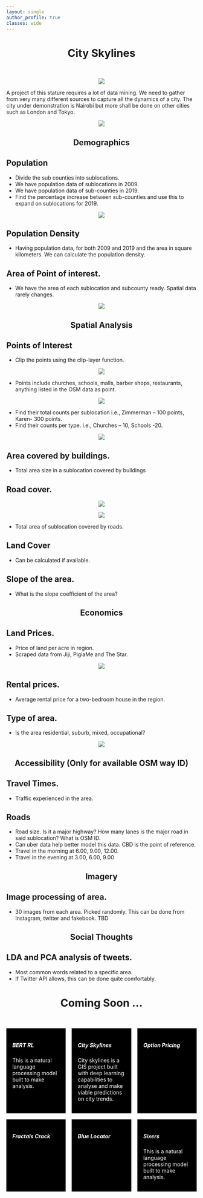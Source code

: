 ```yaml
---
layout: single
author_profile: true
classes: wide
---
```


<style>
.card {
  background-color: black;
  color: white;
  padding: 1rem;
}

.cards {
  max-width: 1200px;
  margin: 50px auto;
  display: grid;
  grid-gap: 1rem;
}

/* Screen larger than 600px? 2 column */
@media (min-width: 600px) {
  .cards { grid-template-columns: repeat(2, 1fr); }
}

/* Screen larger than 900px? 3 columns */
@media (min-width: 900px) {
  .cards { grid-template-columns: repeat(3, 1fr); }
}
</style>

<h1 align="center">City Skylines</h1>
<br>

<p align = "center" > <img src = "/assets/images/cityskylines/Slide1.jpeg"/></p>

A project of this stature requires a lot of data mining. We need to gather from very many different sources to capture all the dynamics of a city. The city under demonstration is Nairobi but more shall be done on other cities such as London and Tokyo.

<p align = "center" > <img src = "/assets/images/cityskylines/Slide2.jpeg"/></p>

<h2 align = "center">Demographics</h2>

## Population 
-	Divide the sub counties into sublocations.
-	We have population data of sublocations in 2009.
-	We have population data of sub-counties in 2019.
-	Find the percentage increase between sub-counties and use this to expand on sublocations for 2019.

<p align = "center" > <img src = "/assets/images/cityskylines/Slide11.jpeg"/></p>

## Population Density
-	Having population data, for both 2009 and 2019 and the area in square kilometers. We can calculate the population density.

## Area of Point of interest.
-	We have the area of each sublocation and subcounty ready. Spatial data rarely changes.

<p align = "center" > <img src = "/assets/images/cityskylines/Slide3.jpeg"/></p>

<h2 align = "center">Spatial Analysis</h2>

## Points of Interest
-	Clip the points using the clip-layer function.

<p align = "center" > <img src = "/assets/images/cityskylines/Slide8.jpeg"/></p>

-	Points include churches, schools, malls, barber shops, restaurants, anything listed in the OSM data as point.

<p align = "center" > <img src = "/assets/images/cityskylines/Slide9.jpeg"/></p>

-	Find their total counts per sublocation i.e., Zimmerman – 100 points, Karen- 300 points.
-	Find their counts per type. i.e., Churches – 10, Schools -20.

<p align = "center" > <img src = "/assets/images/cityskylines/Slide7.jpeg"/></p>

## Area covered by buildings.
-	Total area size in a sublocation covered by buildings

## Road cover. 
<p align = "center" > <img src = "/assets/images/cityskylines/Slide4.jpeg"/></p>

<p align = "center" > <img src = "/assets/images/cityskylines/Slide5.jpeg"/></p>

-	Total area of sublocation covered by roads. 
## Land Cover
-	Can be calculated if available.
## Slope of the area.
-	What is the slope coefficient of the area?


<h2 align = "center">Economics</h2>

## Land Prices.
-	Price of land per acre in region.
-	Scraped data from Jiji, PigiaMe and The Star.

<p align = "center" > <img src = "/assets/images/cityskylines/Slide10.jpeg"/></p>

## Rental prices.
-	Average rental price for a two-bedroom house in the region.
## Type of area.
-	Is the area residential, suburb, mixed, occupational?

<p align = "center" > <img src = "/assets/images/cityskylines/Slide6.jpeg"/></p>

<h2 align = "center">Accessibility (Only for available OSM way ID)</h2>

## Travel Times.
-	Traffic experienced in the area.
## Roads
-	Road size. Is it a major highway? How many lanes is the major road in said sublocation? What is OSM ID.
-	Can uber data help better model this data. CBD is the point of reference. 
-	Travel in the morning at 6.00, 9.00, 12.00.
-	Travel in the evening at 3.00, 6.00, 9.00

<h2 align = "center">Imagery</h2>

## Image processing of area.
-	30 images from each area. Picked randomly. This can be done from Instagram, twitter and fakebook. TBD

<h2 align = "center">Social Thoughts</h2>

## LDA and PCA analysis of tweets.
-	Most common words related to a specific area.
-	If Twitter API allows, this can be done quite comfortably.


<h1 align="center">Coming Soon ...</h1>
<div class="cards">
  <div class="card">
    <h5>BERT RL</h5>
    <p>This is a natural language processing model built to make analysis.</p>
  </div>
  <div class="card">
    <h5>City Skylines</h5>
    <p>City skylines is a GIS project built with deep learning capabilities to analyse and make viable predictions on city trends.</p>
  </div>
  <div class="card">
    <h5>Option Pricing</h5>
  </div>
  <div class="card">
    <h5>Fractals Crack</h5>
  </div>
  <div class="card">
    <h5>Blue Locator</h5>
  </div>
  <div class="card">
    <h5>Sixers</h5>
    <p>This is a natural language processing model built to make analysis.</p>
  </div>
</div>